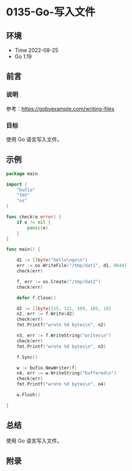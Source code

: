 # 0135-Go-写入文件

## 环境

- Time 2022-08-25
- Go 1.19

## 前言

### 说明

参考：<https://gobyexample.com/writing-files>

### 目标

使用 Go 语言写入文件。

## 示例

```go
package main

import (
    "bufio"
    "fmt"
    "os"
)

func check(e error) {
    if e != nil {
        panic(e)
    }
}

func main() {

    d1 := []byte("hello\ngo\n")
    err := os.WriteFile("/tmp/dat1", d1, 0644)
    check(err)

    f, err := os.Create("/tmp/dat2")
    check(err)

    defer f.Close()

    d2 := []byte{115, 111, 109, 101, 10}
    n2, err := f.Write(d2)
    check(err)
    fmt.Printf("wrote %d bytes\n", n2)

    n3, err := f.WriteString("writes\n")
    check(err)
    fmt.Printf("wrote %d bytes\n", n3)

    f.Sync()

    w := bufio.NewWriter(f)
    n4, err := w.WriteString("buffered\n")
    check(err)
    fmt.Printf("wrote %d bytes\n", n4)

    w.Flush()

}
```

## 总结

使用 Go 语言写入文件。

## 附录
